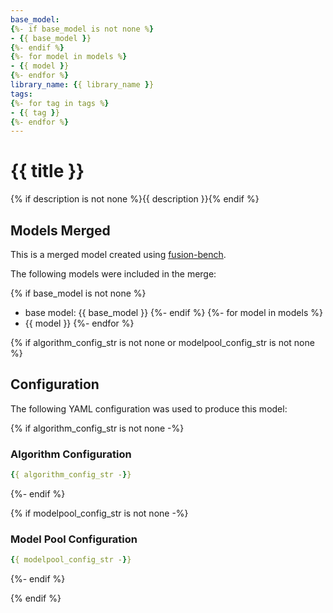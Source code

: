 ```yaml
---
base_model:
{%- if base_model is not none %}
- {{ base_model }}
{%- endif %}
{%- for model in models %}
- {{ model }}
{%- endfor %}
library_name: {{ library_name }}
tags:
{%- for tag in tags %}
- {{ tag }}
{%- endfor %}
---
```

# {{ title }}

{% if description is not none %}{{ description }}{% endif %}

## Models Merged

This is a merged model created using [fusion-bench](https://github.com/tanganke/fusion_bench).

The following models were included in the merge:

{% if base_model is not none %}
- base model: {{ base_model }}
{%- endif %}
{%- for model in models %}
- {{ model }}
{%- endfor %}

{% if algorithm_config_str is not none or modelpool_config_str is not none %}
## Configuration

The following YAML configuration was used to produce this model:

{% if algorithm_config_str is not none -%}
### Algorithm Configuration

```yaml
{{ algorithm_config_str -}}
```
{%- endif %}

{% if modelpool_config_str is not none -%}
### Model Pool Configuration

```yaml
{{ modelpool_config_str -}}
```
{%- endif %}

{% endif %}
